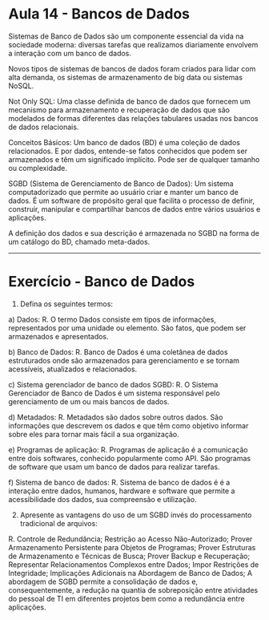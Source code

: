 # Aula 14 - Bancos de Dados

Sistemas de Banco de Dados são um componente essencial da vida na sociedade moderna: diversas tarefas que realizamos diariamente envolvem a interação com um banco de dados.

Novos tipos de sistemas de bancos de dados foram criados para lidar com alta demanda, os sistemas de armazenamento de big data ou sistemas NoSQL.

Not Only SQL: Uma classe definida de banco de dados que fornecem um mecanismo para armazenamento e recuperação de dados que são modelados de formas diferentes das relações tabulares usadas nos bancos de dados relacionais.

Conceitos Básicos: Um banco de dados (BD) é uma coleção de dados relacionados. E por dados, entende-se fatos conhecidos que podem ser armazenados e têm um significado implícito. Pode ser de qualquer tamanho ou complexidade.

SGBD (Sistema de Gerenciamento de Banco de Dados): Um sistema computadorizado que permite ao usuário criar e manter um banco de dados. É um software de propósito geral que facilita o processo de definir, construir, manipular e compartilhar bancos de dados entre vários usuários e aplicações.

A definição dos dados e sua descrição é armazenada no SGBD na forma de um catálogo do BD, chamado meta-dados.

-----------------------------------------------------------------------------------------------------------------------------------------

# Exercício - Banco de Dados

1. Defina os seguintes termos:

a) Dados:
R. O termo Dados consiste em tipos de informações, representados por uma unidade ou elemento. São fatos, que podem ser armazenados e apresentados.

b) Banco de Dados:
R. Banco de Dados é uma coletânea de dados estruturados onde são armazenados para gerenciamento e se tornam acessíveis, atualizados e relacionados.

c) Sistema gerenciador de banco de dados SGBD:
R. O Sistema Gerenciador de Banco de Dados é um sistema responsável pelo gerenciamento de um ou mais bancos de dados.

d) Metadados:
R. Metadados são dados sobre outros dados. São informações que descrevem os dados e que têm como objetivo informar sobre eles para tornar mais fácil a sua organização.

e) Programas de aplicação:
R. Programas de aplicação é a comunicação entre dois softwares, conhecido popularmente como API. São programas de software que usam um banco de dados para realizar tarefas.

f) Sistema de banco de dados:
R. Sistema de banco de dados é é a interação entre dados, humanos, hardware e software que permite a acessibilidade dos dados, sua compreensão e utilização.

2. Apresente as vantagens do uso de um SGBD invés do processamento tradicional de arquivos:

R. Controle de Redundância;
Restrição ao Acesso Não-Autorizado;
Prover Armazenamento Persistente para Objetos de Programas;
Prover Estruturas de Armazenamento e Técnicas de Busca;
Prover Backup e Recuperação;
Representar Relacionamentos Complexos entre Dados;
Impor Restrições de Integridade;
Implicações Adicionais na Abordagem de Banco de Dados;
A abordagem de SGBD permite a consolidação de dados e, consequentemente, a redução na quantia de sobreposição entre atividades do pessoal de TI em diferentes projetos bem como a redundância entre aplicações.

